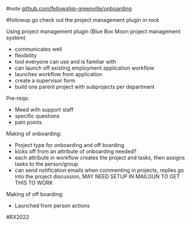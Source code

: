 #note [github.com/fellowship-greenville/onboarding](http://github.com/fellowship-greenville/onboarding)

#followup go check out the project management plugin in rock

Using project management plugin (Blue Box Moon project management system)

- communicates well
- flexibility 
- tool everyone can use and is familiar with
- can launch off existing employment application workflow
- launches workflow from application
- create a supervisor form
- build one parent project with subprojects per department

Pre-reqs:

- Meed with support staff
- specific questions
- pain points

Making of onboarding:

- Project type for onboarding and off boarding
- kicks off from an attribute of onboarding needed?
- each attribute in workflow creates the project and tasks, then assigns tasks to the person/group
- can send notification emails when commenting in projects, replies go into the project discussion, MAY NEED SETUP IN MAILGUN TO GET THIS TO WORK

Making of off boarding:

- Launched from person actions

#RX2022